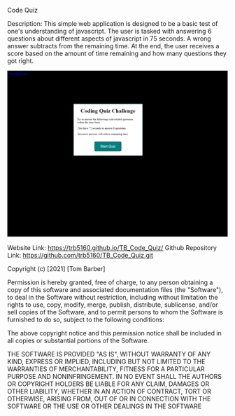Code Quiz

Description: This simple web application is designed to be a basic test of one's understanding of javascript. The user is tasked with answering 6 
questions about different aspects of javascript in 75 seconds.  A wrong answer subtracts from the remaining time.  At the end, the user receives 
a score based on the amount of time remaining and how many questions they got right.   

![Alt text](/assets/images/screenshot.png)

Website Link:  https://trb5160.github.io/TB_Code_Quiz/
Github Repository Link: https://github.com/trb5160/TB_Code_Quiz.git

Copyright (c) [2021] [Tom Barber]

Permission is hereby granted, free of charge, to any person obtaining a copy of this software and associated documentation files (the "Software"), to deal in the Software without restriction, including without limitation the rights to use, copy, modify, merge, publish, distribute, sublicense, and/or sell copies of the Software, and to permit persons to whom the Software is furnished to do so, subject to the following conditions:

The above copyright notice and this permission notice shall be included in all copies or substantial portions of the Software.

THE SOFTWARE IS PROVIDED "AS IS", WITHOUT WARRANTY OF ANY KIND, EXPRESS OR IMPLIED, INCLUDING BUT NOT LIMITED TO THE WARRANTIES OF MERCHANTABILITY, FITNESS FOR A PARTICULAR PURPOSE AND NONINFRINGEMENT. IN NO EVENT SHALL THE AUTHORS OR COPYRIGHT HOLDERS BE LIABLE FOR ANY CLAIM, DAMAGES OR OTHER LIABILITY, WHETHER IN AN ACTION OF CONTRACT, TORT OR OTHERWISE, ARISING FROM, OUT OF OR IN CONNECTION WITH THE SOFTWARE OR THE USE OR OTHER DEALINGS IN THE SOFTWARE
